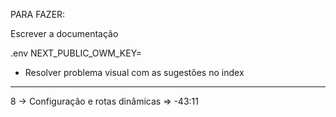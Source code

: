 PARA FAZER: 

Escrever a documentação 

.env
NEXT_PUBLIC_OWM_KEY= 

- Resolver problema visual com as sugestões no index 

 * * * * * * * * * * 

8 -> Configuração e rotas dinâmicas => -43:11 